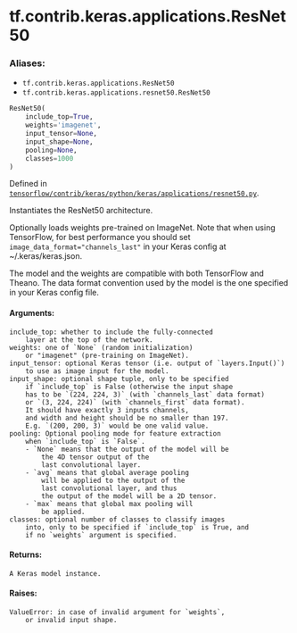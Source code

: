 <div itemscope itemtype="http://developers.google.com/ReferenceObject">
<meta itemprop="name" content="tf.contrib.keras.applications.ResNet50" />
</div>

# tf.contrib.keras.applications.ResNet50

### Aliases:

* `tf.contrib.keras.applications.ResNet50`
* `tf.contrib.keras.applications.resnet50.ResNet50`

``` python
ResNet50(
    include_top=True,
    weights='imagenet',
    input_tensor=None,
    input_shape=None,
    pooling=None,
    classes=1000
)
```



Defined in [`tensorflow/contrib/keras/python/keras/applications/resnet50.py`](https://www.tensorflow.org/code/tensorflow/contrib/keras/python/keras/applications/resnet50.py).

Instantiates the ResNet50 architecture.

Optionally loads weights pre-trained
on ImageNet. Note that when using TensorFlow,
for best performance you should set
`image_data_format="channels_last"` in your Keras config
at ~/.keras/keras.json.

The model and the weights are compatible with both
TensorFlow and Theano. The data format
convention used by the model is the one
specified in your Keras config file.

#### Arguments:

    include_top: whether to include the fully-connected
        layer at the top of the network.
    weights: one of `None` (random initialization)
        or "imagenet" (pre-training on ImageNet).
    input_tensor: optional Keras tensor (i.e. output of `layers.Input()`)
        to use as image input for the model.
    input_shape: optional shape tuple, only to be specified
        if `include_top` is False (otherwise the input shape
        has to be `(224, 224, 3)` (with `channels_last` data format)
        or `(3, 224, 224)` (with `channels_first` data format).
        It should have exactly 3 inputs channels,
        and width and height should be no smaller than 197.
        E.g. `(200, 200, 3)` would be one valid value.
    pooling: Optional pooling mode for feature extraction
        when `include_top` is `False`.
        - `None` means that the output of the model will be
            the 4D tensor output of the
            last convolutional layer.
        - `avg` means that global average pooling
            will be applied to the output of the
            last convolutional layer, and thus
            the output of the model will be a 2D tensor.
        - `max` means that global max pooling will
            be applied.
    classes: optional number of classes to classify images
        into, only to be specified if `include_top` is True, and
        if no `weights` argument is specified.


#### Returns:

    A Keras model instance.


#### Raises:

    ValueError: in case of invalid argument for `weights`,
        or invalid input shape.
